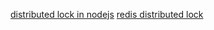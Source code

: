 [distributed lock in nodejs](https://bpaulino.com/entries/distributed-lock-in-node-js)
[redis distributed lock](https://redis.io/docs/latest/develop/use/patterns/distributed-locks/)
